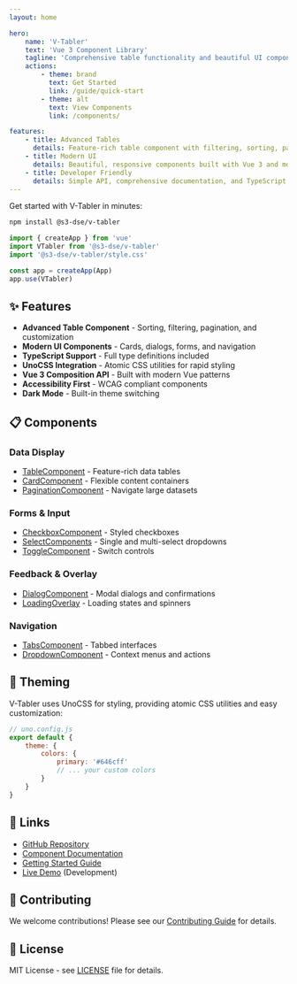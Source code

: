 ```yaml
---
layout: home

hero:
    name: 'V-Tabler'
    text: 'Vue 3 Component Library'
    tagline: 'Comprehensive table functionality and beautiful UI components'
    actions:
        - theme: brand
          text: Get Started
          link: /guide/quick-start
        - theme: alt
          text: View Components
          link: /components/

features:
    - title: Advanced Tables
      details: Feature-rich table component with filtering, sorting, pagination, and custom styling
    - title: Modern UI
      details: Beautiful, responsive components built with Vue 3 and modern CSS
    - title: Developer Friendly
      details: Simple API, comprehensive documentation, and TypeScript support
---
```


Get started with V-Tabler in minutes:

```bash
npm install @s3-dse/v-tabler
```

```javascript
import { createApp } from 'vue'
import VTabler from '@s3-dse/v-tabler'
import '@s3-dse/v-tabler/style.css'

const app = createApp(App)
app.use(VTabler)
```

## ✨ Features

- **Advanced Table Component** - Sorting, filtering, pagination, and customization
- **Modern UI Components** - Cards, dialogs, forms, and navigation
- **TypeScript Support** - Full type definitions included
- **UnoCSS Integration** - Atomic CSS utilities for rapid styling
- **Vue 3 Composition API** - Built with modern Vue patterns
- **Accessibility First** - WCAG compliant components
- **Dark Mode** - Built-in theme switching

## 📋 Components

### Data Display

- [TableComponent](/components/table-component) - Feature-rich data tables
- [CardComponent](/components/card) - Flexible content containers
- [PaginationComponent](/components/pagination) - Navigate large datasets

### Forms & Input

- [CheckboxComponent](/components/checkbox) - Styled checkboxes
- [SelectComponents](/components/select) - Single and multi-select dropdowns
- [ToggleComponent](/components/toggle) - Switch controls

### Feedback & Overlay

- [DialogComponent](/components/dialog) - Modal dialogs and confirmations
- [LoadingOverlay](/components/loading-overlay) - Loading states and spinners

### Navigation

- [TabsComponent](/components/tabs) - Tabbed interfaces
- [DropdownComponent](/components/dropdown) - Context menus and actions

## 🎨 Theming

V-Tabler uses UnoCSS for styling, providing atomic CSS utilities and easy customization:

```javascript
// uno.config.js
export default {
    theme: {
        colors: {
            primary: '#646cff'
            // ... your custom colors
        }
    }
}
```

## 🔗 Links

- [GitHub Repository](https://github.com/s3dse/v-tabler)
- [Component Documentation](/components/)
- [Getting Started Guide](/guide/getting-started)
- [Live Demo](http://localhost:8081) (Development)

## 🤝 Contributing

We welcome contributions! Please see our [Contributing Guide](https://github.com/s3dse/v-tabler/blob/main/CONTRIBUTING.md) for details.

## 📄 License

MIT License - see [LICENSE](https://github.com/s3dse/v-tabler/blob/main/LICENSE) file for details.
